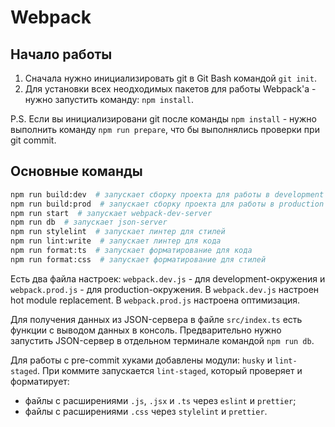 # Webpack

## Начало работы
1. Сначала нужно инициализировать git в Git Bash командой `git init`.
2. Для установки всех неодходимых пакетов для работы Webpack'а - нужно запустить команду: `npm install`.

P.S. Если вы инициализировани git после команды `npm install` - нужно выполнить команду `npm run prepare`, что бы выполнялись проверки при git commit.

## Основные команды
```sh
npm run build:dev  # запускает сборку проекта для работы в development окружении
npm run build:prod  # запускает сборку проекта для работы в production окружении
npm run start  # запускает webpack-dev-server
npm run db  # запускает json-server
npm run stylelint  # запускает линтер для стилей
npm run lint:write  # запускает линтер для кода
npm run format:ts  # запускает форматирование для кода  
npm run format:css  # запускает форматирование для стилей
```

Есть два файла настроек: `webpack.dev.js` - для development-окружения и `webpack.prod.js` - для  production-окружения.
В `webpack.dev.js` настроен hot module replacement.
В `webpack.prod.js` настроена оптимизация.

Для получения данных из JSON-сервера в файле `src/index.ts` есть функции с выводом данных в консоль. Предварительно нужно запустить JSON-сервер в отдельном терминале командой `npm run db`.

Для работы с pre-commit хуками добавлены модули: `husky` и `lint-staged`.
При коммите запускается `lint-staged`, который проверяет и форматирует:

- файлы с расширениями `.js`, `.jsx` и `.ts` через `eslint` и `prettier`;
- файлы с расширениями `.css` через `stylelint` и `prettier`.